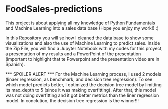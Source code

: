 # FoodSales-predictions
This project is about applying all my knowledge of Python Fundamentals and Machine Learning into a sales data base (Hope you enjoy my work!) :)

In this Repository you will se how I cleaned the data base to show some visualizations and also the use of Machine Learning to predict sales. 
Inside the Zip File, you will find a Jupyter Notebook with my codes for this proyect, a presentation of my results and a PowerPoint of the presentation (important to highlight that te Powerpoint and the presentation video are in Spanish).

*** SPOILER ALERT ***
For the Machine Learning process, I used 2 models (linaer regression, as benchmark, and decision tree regression). To see which model predicts better, I optimized the decision tree model by limitting its max_depth to 5 (since it was making overfitting). After that, this model was not doing overfitting and it got better metrics than the liner regression model. In conclution, the decision tree regression is the winner!!!
